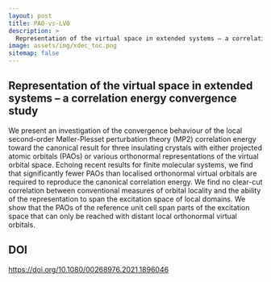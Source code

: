 ```yaml
---
layout: post
title: PAO-vs-LVO
description: >
  Representation of the virtual space in extended systems – a correlation energy convergence study
image: assets/img/xdec_toc.png
sitemap: false
---
```


## Representation of the virtual space in extended systems – a correlation energy convergence study

We present an investigation of the convergence behaviour of the local second-order Møller-Plesset perturbation theory (MP2) correlation energy toward the canonical result for three insulating crystals with either projected atomic orbitals (PAOs) or various orthonormal representations of the virtual orbital space. Echoing recent results for finite molecular systems, we find that significantly fewer PAOs than localised orthonormal virtual orbitals are required to reproduce the canonical correlation energy. We find no clear-cut correlation between conventional measures of orbital locality and the ability of the representation to span the excitation space of local domains. We show that the PAOs of the reference unit cell span parts of the excitation space that can only be reached with distant local orthonormal virtual orbitals.

## DOI

https://doi.org/10.1080/00268976.2021.1896046